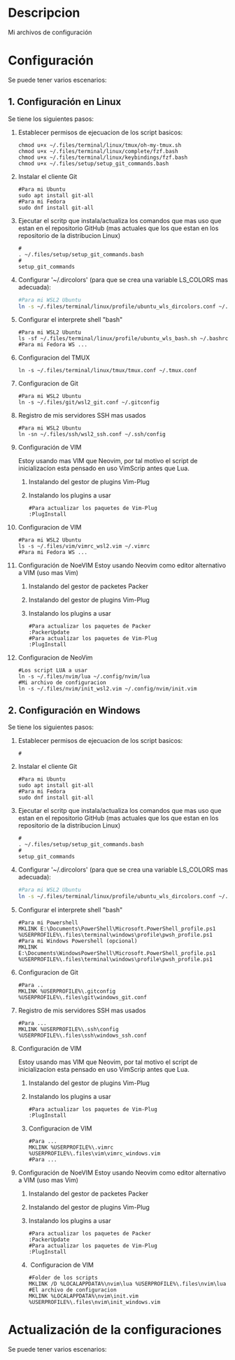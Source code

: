 # Descripcion

Mi archivos de configuración

# Configuración

Se puede tener varios escenarios:

## 1. Configuración en Linux

Se tiene los siguientes pasos:

1. Establecer permisos de ejecuacion de los script basicos: 
   
   ```shell
   chmod u+x ~/.files/terminal/linux/tmux/oh-my-tmux.sh
   chmod u+x ~/.files/terminal/linux/complete/fzf.bash
   chmod u+x ~/.files/terminal/linux/keybindings/fzf.bash
   chmod u+x ~/.files/setup/setup_git_commands.bash
   ```

2. Instalar el cliente Git
   
   ```shell
   #Para mi Ubuntu
   sudo apt install git-all
   #Para mi Fedora
   sudo dnf install git-all
   ```

3. Ejecutar el scritp que instala/actualiza los comandos que mas uso que estan en el repositorio GitHub (mas actuales que los que estan en los repositorio de la distribucion Linux)
   
   ```shell
   #
   . ~/.files/setup/setup_git_commands.bash
   #
   setup_git_commands
   ```

4. Configurar '~/.dircolors' (para que se crea una variable LS_COLORS mas adecuada): 
   
   ```bash
   #Para mi WSL2 Ubuntu
   ln -s ~/.files/terminal/linux/profile/ubuntu_wls_dircolors.conf ~/.dircolors
   ```

5. Configurar el interprete shell "bash"
   
   ```shell
   #Para mi WSL2 Ubuntu
   ls -sf ~/.files/terminal/linux/profile/ubuntu_wls_bash.sh ~/.bashrc
   #Para mi Fedora WS ...
   ```

6. Configuracion del TMUX
   
   ```shell
   ln -s ~/.files/terminal/linux/tmux/tmux.conf ~/.tmux.conf
   ```

7. Configuracion de Git
   
   ```shell
   #Para mi WSL2 Ubuntu
   ln -s ~/.files/git/wsl2_git.conf ~/.gitconfig
   ```

8. Registro de mis servidores SSH mas usados
   
   ```shell
   #Para mi WSL2 Ubuntu
   ln -sn ~/.files/ssh/wsl2_ssh.conf ~/.ssh/config
   ```

9. Configuración de VIM
   
   Estoy usando mas VIM que Neovim, por tal motivo el script de inicializacíon esta pensado en uso VimScrip antes que Lua.
   
   1. Instalando del gestor de plugins Vim-Plug
   
   2. Instalando los plugins a usar
      
      ```vim
      #Para actualizar los paquetes de Vim-Plug
      :PlugInstall
      ```

10. Configuracion de VIM
    
    ```shell
    #Para mi WSL2 Ubuntu
    ls -s ~/.files/vim/vimrc_wsl2.vim ~/.vimrc
    #Para mi Fedora WS ...
    ```

11. Configuración de NoeVIM
    Estoy usando Neovim como editor alternativo a VIM (uso mas Vim)
    
    1. Instalando del gestor de packetes Packer
    
    2. Instalando del gestor de plugins Vim-Plug
    
    3. Instalando los plugins a usar
       
       ```vim
       #Para actualizar los paquetes de Packer
       :PackerUpdate
       #Para actualizar los paquetes de Vim-Plug
       :PlugInstall
       ```

12. Configuracion de NeoVim
    
    ```shell
    #Los script LUA a usar
    ln -s ~/.files/nvim/lua ~/.config/nvim/lua
    #Mi archivo de configuracion
    ln -s ~/.files/nvim/init_wsl2.vim ~/.config/nvim/init.vim
    ```

## 2. Configuración en Windows

Se tiene los siguientes pasos:

1. Establecer permisos de ejecuacion de los script basicos: 
   
   ```shell
   #
   ```

2. Instalar el cliente Git
   
   ```shell
   #Para mi Ubuntu
   sudo apt install git-all
   #Para mi Fedora
   sudo dnf install git-all
   ```

3. Ejecutar el scritp que instala/actualiza los comandos que mas uso que estan en el repositorio GitHub (mas actuales que los que estan en los repositorio de la distribucion Linux)
   
   ```shell
   #
   . ~/.files/setup/setup_git_commands.bash
   #
   setup_git_commands
   ```

4. Configurar '~/.dircolors' (para que se crea una variable LS_COLORS mas adecuada): 
   
   ```bash
   #Para mi WSL2 Ubuntu
   ln -s ~/.files/terminal/linux/profile/ubuntu_wls_dircolors.conf ~/.dircolors
   ```

5. Configurar el interprete shell "bash"
   
   ```shell
   #Para mi Powershell
   MKLINK E:\Documents\PowerShell\Microsoft.PowerShell_profile.ps1 %USERPROFILE%\.files\terminal\windows\profile\pwsh_profile.ps1
   #Para mi Windows Powershell (opcional)
   MKLINK E:\Documents\WindowsPowerShell\Microsoft.PowerShell_profile.ps1 %USERPROFILE%\.files\terminal\windows\profile\pwsh_profile.ps1
   ```

6. Configuracion de Git
   
   ```shell
   #Para ..
   MKLINK %USERPROFILE%\.gitconfig %USERPROFILE%\.files\git\windows_git.conf
   ```

7. Registro de mis servidores SSH mas usados
   
   ```shell
   #Para ...
   MKLINK %USERPROFILE%\.ssh\config %USERPROFILE%\.files\ssh\windows_ssh.conf
   ```

8. Configuración de VIM
   
   Estoy usando mas VIM que Neovim, por tal motivo el script de inicializacíon esta pensado en uso VimScrip antes que Lua.
   
   1. Instalando del gestor de plugins Vim-Plug
   
   2. Instalando los plugins a usar
      
      ```vim
      #Para actualizar los paquetes de Vim-Plug
      :PlugInstall
      ```
   
   3. Configuracion de VIM
      
      ```shell
      #Para ...
      MKLINK %USERPROFILE%\.vimrc %USERPROFILE%\.files\vim\vimrc_windows.vim
      #Para ...
      ```

9. Configuración de NoeVIM
   Estoy usando Neovim como editor alternativo a VIM (uso mas Vim)
   
   1. Instalando del gestor de packetes Packer
   
   2. Instalando del gestor de plugins Vim-Plug
   
   3. Instalando los plugins a usar
      
      ```vim
      #Para actualizar los paquetes de Packer
      :PackerUpdate
      #Para actualizar los paquetes de Vim-Plug
      :PlugInstall
      ```
   
   4.  Configuracion de VIM
      
      ```shell
      #Folder de los scripts
      MKLINK /D %LOCALAPPDATA%\nvim\lua %USERPROFILE%\.files\nvim\lua
      #El archivo de configuracion
      MKLINK %LOCALAPPDATA%\nvim\init.vim %USERPROFILE%\.files\nvim\init_windows.vim
      ```

# Actualización de la configuraciones

Se puede tener varios escenarios:
